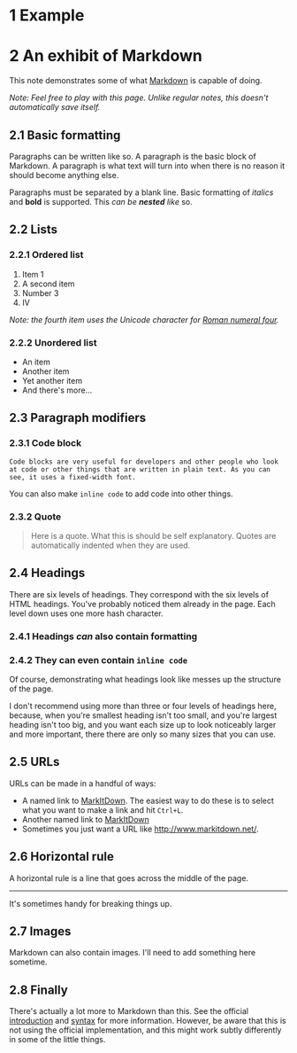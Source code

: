 # 1 Example
# 2 An exhibit of Markdown

This note demonstrates some of what [Markdown][1] is capable of doing.

*Note: Feel free to play with this page. Unlike regular notes, this doesn't automatically save itself.*

## 2.1 Basic formatting

Paragraphs can be written like so. A paragraph is the basic block of Markdown. A paragraph is what text will turn into when there is no reason it should become anything else.

Paragraphs must be separated by a blank line. Basic formatting of *italics* and **bold** is supported. This *can be **nested** like* so.

## 2.2 Lists

### 2.2.1 Ordered list

1. Item 1
2. A second item
3. Number 3
4. IV

*Note: the fourth item uses the Unicode character for [Roman numeral four][2].*

### 2.2.2 Unordered list

* An item
* Another item
* Yet another item
* And there's more...

## 2.3 Paragraph modifiers

### 2.3.1 Code block

    Code blocks are very useful for developers and other people who look at code or other things that are written in plain text. As you can see, it uses a fixed-width font.

You can also make `inline code` to add code into other things.

### 2.3.2 Quote

> Here is a quote. What this is should be self explanatory. Quotes are automatically indented when they are used.

## 2.4 Headings

There are six levels of headings. They correspond with the six levels of HTML headings. You've probably noticed them already in the page. Each level down uses one more hash character.

### 2.4.1 Headings *can* also contain **formatting**

### 2.4.2 They can even contain `inline code`

Of course, demonstrating what headings look like messes up the structure of the page.

I don't recommend using more than three or four levels of headings here, because, when you're smallest heading isn't too small, and you're largest heading isn't too big, and you want each size up to look noticeably larger and more important, there there are only so many sizes that you can use.

## 2.5 URLs

URLs can be made in a handful of ways:

* A named link to [MarkItDown][3]. The easiest way to do these is to select what you want to make a link and hit `Ctrl+L`.
* Another named link to [MarkItDown](http://www.markitdown.net/)
* Sometimes you just want a URL like <http://www.markitdown.net/>.

## 2.6 Horizontal rule

A horizontal rule is a line that goes across the middle of the page.

---

It's sometimes handy for breaking things up.

## 2.7 Images

Markdown can also contain images. I'll need to add something here sometime.

## 2.8 Finally

There's actually a lot more to Markdown than this. See the official [introduction][4] and [syntax][5] for more information. However, be aware that this is not using the official implementation, and this might work subtly differently in some of the little things.


  [1]: http://daringfireball.net/projects/markdown/
  [2]: http://www.fileformat.info/info/unicode/char/2163/index.htm
  [3]: http://www.markitdown.net/
  [4]: http://daringfireball.net/projects/markdown/basics
  [5]: http://daringfireball.net/projects/markdown/syntax

